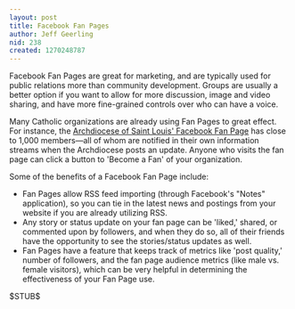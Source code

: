 ```yaml
---
layout: post
title: Facebook Fan Pages
author: Jeff Geerling
nid: 238
created: 1270248787
---
```

<p>
	Facebook Fan Pages are great for marketing, and are typically used for public relations more than community development. Groups are usually a better option if you want to allow for more discussion, image and video sharing, and have more fine-grained controls over who can have a voice.</p>
<p>
	Many Catholic organizations are already using Fan Pages to great effect. For instance, the <a href="http://www.facebook.com/archstl">Archdiocese of Saint Louis&#39; Facebook Fan Page</a> has close to 1,000 members&mdash;all of whom are notified in their own information streams when the Archdiocese posts an update. Anyone who visits the fan page can click a button to &#39;Become a Fan&#39; of your organization.</p>
<p>
	Some of the benefits of a Facebook Fan Page include:</p>
<ul>
	<li>
		Fan Pages allow RSS feed importing (through Facebook&#39;s &quot;Notes&quot; application), so you can tie in the latest news and postings from your website if you are already utilizing RSS.</li>
	<li>
		Any story or status update on your fan page can be &#39;liked,&#39; shared, or commented upon by followers, and when they do so, all of their friends have the opportunity to see the stories/status updates as well.</li>
	<li>
		Fan Pages have a feature that keeps track of metrics like &#39;post quality,&#39; number of followers, and the fan page audience metrics (like male vs. female visitors), which can be very helpful in determining the effectiveness of your Fan Page use.</li>
</ul>
<p>
	$STUB$</p>
